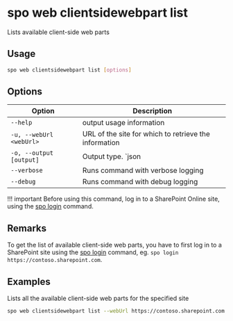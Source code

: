 # spo web clientsidewebpart list

Lists available client-side web parts

## Usage

```sh
spo web clientsidewebpart list [options]
```

## Options

Option|Description
------|-----------
`--help`|output usage information
`-u, --webUrl <webUrl>`|URL of the site for which to retrieve the information
`-o, --output [output]`|Output type. `json|text`. Default `text`
`--verbose`|Runs command with verbose logging
`--debug`|Runs command with debug logging

!!! important
    Before using this command, log in to a SharePoint Online site, using the [spo login](../login.md) command.

## Remarks

To get the list of available client-side web parts, you have to first log in to a SharePoint site using the [spo login](../login.md) command, eg. `spo login https://contoso.sharepoint.com`.

## Examples

Lists all the available client-side web parts for the specified site

```sh
spo web clientsidewebpart list --webUrl https://contoso.sharepoint.com
```